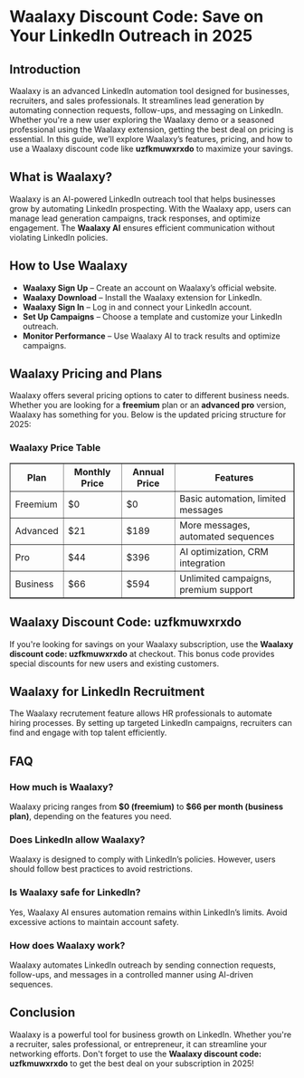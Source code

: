 <h1>Waalaxy Discount Code: Save on Your LinkedIn Outreach in 2025</h1>
<h2>Introduction</h2>
<p>Waalaxy is an advanced LinkedIn automation tool designed for businesses, recruiters, and sales professionals. It streamlines lead generation by automating connection requests, follow-ups, and messaging on LinkedIn. Whether you're a new user exploring the Waalaxy demo or a seasoned professional using the Waalaxy extension, getting the best deal on pricing is essential. In this guide, we’ll explore Waalaxy’s features, pricing, and how to use a Waalaxy discount code like <strong>uzfkmuwxrxdo</strong> to maximize your savings.</p>

<h2>What is Waalaxy?</h2>
<p>Waalaxy is an AI-powered LinkedIn outreach tool that helps businesses grow by automating LinkedIn prospecting. With the Waalaxy app, users can manage lead generation campaigns, track responses, and optimize engagement. The <strong>Waalaxy AI</strong> ensures efficient communication without violating LinkedIn policies.</p>

<h2>How to Use Waalaxy</h2>
<ul>
    <li><strong>Waalaxy Sign Up</strong> – Create an account on Waalaxy’s official website.</li>
    <li><strong>Waalaxy Download</strong> – Install the Waalaxy extension for LinkedIn.</li>
    <li><strong>Waalaxy Sign In</strong> – Log in and connect your LinkedIn account.</li>
    <li><strong>Set Up Campaigns</strong> – Choose a template and customize your LinkedIn outreach.</li>
    <li><strong>Monitor Performance</strong> – Use Waalaxy AI to track results and optimize campaigns.</li>
</ul>

<h2>Waalaxy Pricing and Plans</h2>
<p>Waalaxy offers several pricing options to cater to different business needs. Whether you are looking for a <strong>freemium</strong> plan or an <strong>advanced pro</strong> version, Waalaxy has something for you. Below is the updated pricing structure for 2025:</p>

<h3>Waalaxy Price Table</h3>
<table border="1">
    <tr>
        <th>Plan</th>
        <th>Monthly Price</th>
        <th>Annual Price</th>
        <th>Features</th>
    </tr>
    <tr>
        <td>Freemium</td>
        <td>$0</td>
        <td>$0</td>
        <td>Basic automation, limited messages</td>
    </tr>
    <tr>
        <td>Advanced</td>
        <td>$21</td>
        <td>$189</td>
        <td>More messages, automated sequences</td>
    </tr>
    <tr>
        <td>Pro</td>
        <td>$44</td>
        <td>$396</td>
        <td>AI optimization, CRM integration</td>
    </tr>
    <tr>
        <td>Business</td>
        <td>$66</td>
        <td>$594</td>
        <td>Unlimited campaigns, premium support</td>
    </tr>
</table>

<h2>Waalaxy Discount Code: <strong>uzfkmuwxrxdo</strong></h2>
<p>If you're looking for savings on your Waalaxy subscription, use the <strong>Waalaxy discount code: uzfkmuwxrxdo</strong> at checkout. This bonus code provides special discounts for new users and existing customers.</p>

<h2>Waalaxy for LinkedIn Recruitment</h2>
<p>The Waalaxy recrutement feature allows HR professionals to automate hiring processes. By setting up targeted LinkedIn campaigns, recruiters can find and engage with top talent efficiently.</p>

<h2>FAQ</h2>
<h3>How much is Waalaxy?</h3>
<p>Waalaxy pricing ranges from <strong>$0 (freemium)</strong> to <strong>$66 per month (business plan)</strong>, depending on the features you need.</p>

<h3>Does LinkedIn allow Waalaxy?</h3>
<p>Waalaxy is designed to comply with LinkedIn’s policies. However, users should follow best practices to avoid restrictions.</p>

<h3>Is Waalaxy safe for LinkedIn?</h3>
<p>Yes, Waalaxy AI ensures automation remains within LinkedIn’s limits. Avoid excessive actions to maintain account safety.</p>

<h3>How does Waalaxy work?</h3>
<p>Waalaxy automates LinkedIn outreach by sending connection requests, follow-ups, and messages in a controlled manner using AI-driven sequences.</p>

<h2>Conclusion</h2>
<p>Waalaxy is a powerful tool for business growth on LinkedIn. Whether you're a recruiter, sales professional, or entrepreneur, it can streamline your networking efforts. Don't forget to use the <strong>Waalaxy discount code: uzfkmuwxrxdo</strong> to get the best deal on your subscription in 2025!</p>
